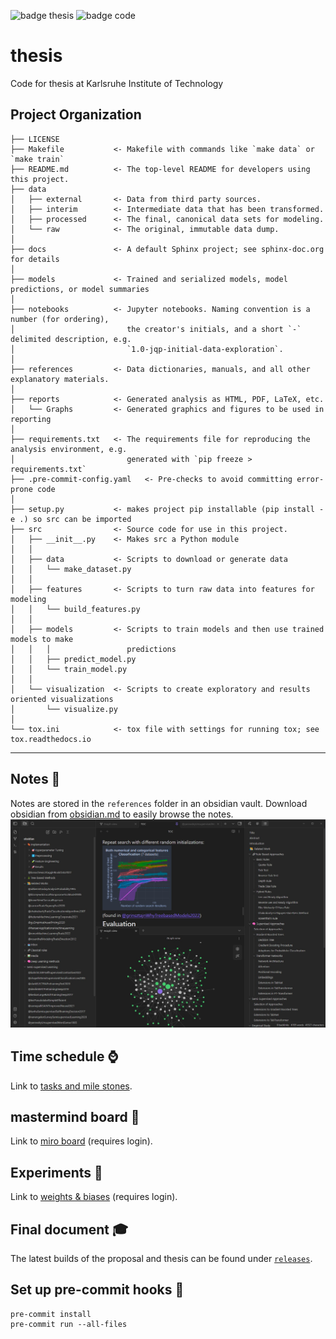 ![badge thesis](https://github.com/KarelZe/thesis/actions/workflows/action_latex.yaml/badge.svg)
![badge code](https://github.com/KarelZe/thesis/actions/workflows/action_python.yaml/badge.svg)

thesis
==============================

Code for thesis at Karlsruhe Institute of Technology

Project Organization
------------

    ├── LICENSE
    ├── Makefile           <- Makefile with commands like `make data` or `make train`
    ├── README.md          <- The top-level README for developers using this project.
    ├── data
    │   ├── external       <- Data from third party sources.
    │   ├── interim        <- Intermediate data that has been transformed.
    │   ├── processed      <- The final, canonical data sets for modeling.
    │   └── raw            <- The original, immutable data dump.
    │
    ├── docs               <- A default Sphinx project; see sphinx-doc.org for details
    │
    ├── models             <- Trained and serialized models, model predictions, or model summaries
    │
    ├── notebooks          <- Jupyter notebooks. Naming convention is a number (for ordering),
    │                         the creator's initials, and a short `-` delimited description, e.g.
    │                         `1.0-jqp-initial-data-exploration`.
    │
    ├── references         <- Data dictionaries, manuals, and all other explanatory materials.
    │
    ├── reports            <- Generated analysis as HTML, PDF, LaTeX, etc.
    │   └── Graphs         <- Generated graphics and figures to be used in reporting
    │
    ├── requirements.txt   <- The requirements file for reproducing the analysis environment, e.g.
    │                         generated with `pip freeze > requirements.txt`
    ├── .pre-commit-config.yaml   <- Pre-checks to avoid committing error-prone code
    │
    ├── setup.py           <- makes project pip installable (pip install -e .) so src can be imported
    ├── src                <- Source code for use in this project.
    │   ├── __init__.py    <- Makes src a Python module
    │   │
    │   ├── data           <- Scripts to download or generate data
    │   │   └── make_dataset.py
    │   │
    │   ├── features       <- Scripts to turn raw data into features for modeling
    │   │   └── build_features.py
    │   │
    │   ├── models         <- Scripts to train models and then use trained models to make
    │   │   │                 predictions
    │   │   ├── predict_model.py
    │   │   └── train_model.py
    │   │
    │   └── visualization  <- Scripts to create exploratory and results oriented visualizations
    │       └── visualize.py
    │
    └── tox.ini            <- tox file with settings for running tox; see tox.readthedocs.io


--------


Notes 📜
------------
Notes are stored in the `references` folder in an obsidian vault. Download obsidian from [obsidian.md](https://obsidian.md/) to easily browse the notes.
![obsidian](references/obsidian/%F0%9F%96%BC%EF%B8%8FMedia/obsidian.jpg)

Time schedule ⌚
------------
Link to [tasks and mile stones](https://github.com/KarelZe/thesis/milestones?direction=asc&sort=due_date&state=open).

mastermind board 🥷
------------
Link to [miro board](https://miro.com/app/board/uXjVPPRCa6s=/) (requires login).

Experiments 🧪
------------
Link to [weights & biases](https://wandb.ai/fbv/thesis) (requires login).

Final document 🎓
------------
The latest builds of the proposal and thesis can be found under [`releases`](https://github.com/KarelZe/thesis/releases/).

Set up pre-commit hooks 🐙
------------
```
pre-commit install
pre-commit run --all-files
```